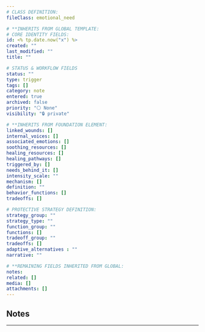 ```yaml
---
# CLASS DEFINITION:
fileClass: emotional_need

# **INHERITS FROM GLOBAL TEMPLATE:
# CORE IDENTITY FIELDS:
id: <% tp.date.now("x") %>
created: ""
last_modified: ""
title: ""

# STATUS & WORKFLOW FIELDS
status: ""
type: trigger
tags: []
category: note
entered: true
archived: false
priority: "⚪ None"
visibility: "🔒 private"

# **INHERITS FROM FOUNDATION ELEMENT:
linked_wounds: []
internal_voices: []
associated_emotions: []
soothing_resources: []
healing_resources: []
healing_pathways: []
triggered_by: []
needs_behind_it: []
intensity_scale: ""
mechanism: []
definition: ""
behavior_functions: []
tradeoffs: []

# PROTECTIVE STRATEGY DEFINITION:
strategy_group: ""
strategy_type: ""
function_group: ""
functions: []
tradeoff_group: ""
tradeoffs: []
adaptive_alternatives : ""
narrative: ""

# **REMAINING FIELDS INHERITED FROM GLOBAL:
notes: 
related: []
media: []
attachments: []
---
```


## Notes
---


